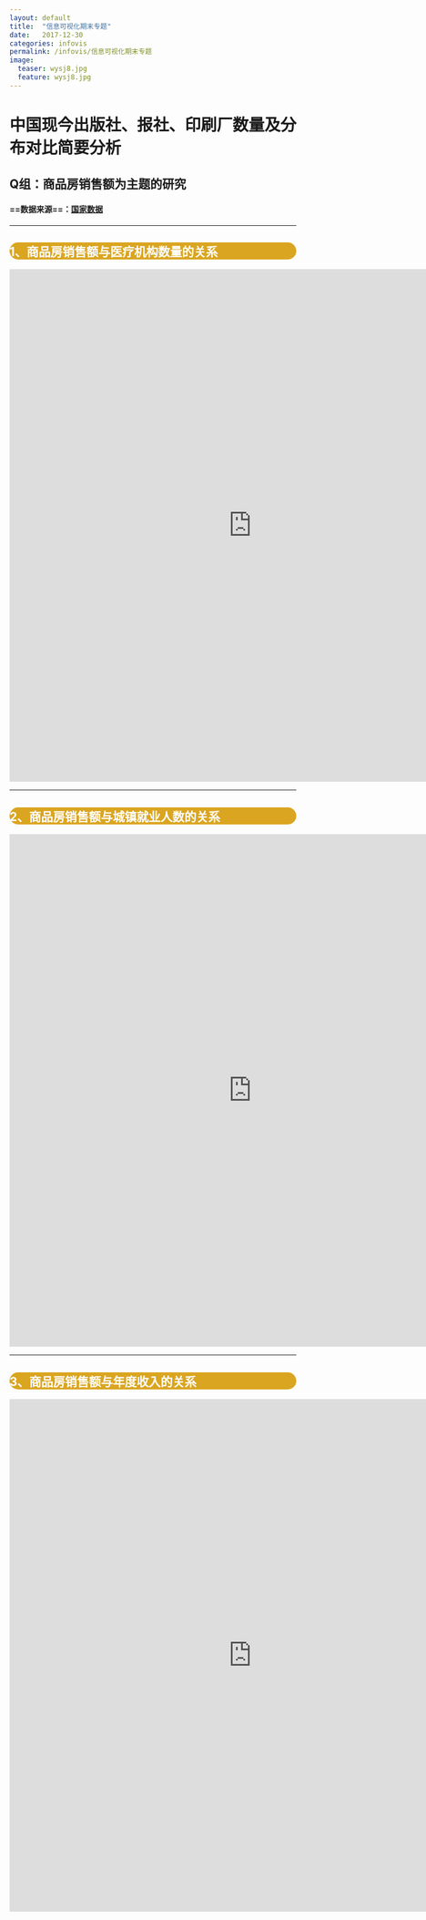 ```yaml
---
layout: default
title:  "信息可视化期末专题"
date:   2017-12-30 
categories: infovis
permalink: /infovis/信息可视化期末专题
image:
  teaser: wysj8.jpg
  feature: wysj8.jpg
---
```




# 中国现今出版社、报社、印刷厂数量及分布对比简要分析
## Q组：商品房销售额为主题的研究
####  ==数据来源==：[国家数据](http://data.stats.gov.cn/)


---



<div style="background: #DAA520; color:white;border-radius:20px">
    <h2>1、商品房销售额与医疗机构数量的关系</h2>  
</div>
<iframe src="https://public.tableau.com/shared/K389RPKHM?:display_count=yes/sheet4?:embed=y&:display_count=yes&publish=yes/Dashboard1?:showVizHome=no&:embed=truehttps://public.tableau.com/shared/DJPSG6CX9?:display_count=yes" width="850px" height="900px" frameborder="0"></iframe>

---
<div style="background: #DAA520; color:white;border-radius:20px">
    <h2>2、商品房销售额与城镇就业人数的关系</h2>  
</div>
<iframe src="https://public.tableau.com/views/_16078/sheet4?:embed=y&:display_count=yes/sheet4?:embed=y&:display_count=yes&publish=yes/Dashboard1?:showVizHome=no&:embed=truehttps://public.tableau.com/shared/DJPSG6CX9?:display_count=yes" width="850px" height="900px" frameborder="0"></iframe>

---
<div style="background: #DAA520; color:white;border-radius:20px">
    <h2>3、商品房销售额与年度收入的关系</h2>  
</div>
<iframe src="https://public.tableau.com/views/12_113/sheet2?:embed=y&:display_count=yes/sheet4?:embed=y&:display_count=yes&publish=yes/Dashboard1?:showVizHome=no&:embed=truehttps://public.tableau.com/shared/DJPSG6CX9?:display_count=yes" width="850px" height="900px" frameborder="0"></iframe>

